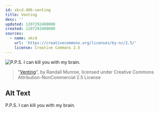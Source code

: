 ```yaml
---
id: xkcd.406-venting
title: Venting
desc: ''
updated: 1207292400000
created: 1207292400000
sources:
  - name: xkcd
    url: 'https://creativecommons.org/licenses/by-nc/2.5/'
    license: Creative Commons 2.5
---
```

![P.P.S. I can kill you with my brain.](https://imgs.xkcd.com/comics/venting.png)
> "[Venting](https://xkcd.com/406/)", by Randall Munroe, licensed under Creative Commons Attribution-NonCommercial 2.5 License

## Alt Text
P.P.S. I can kill you with my brain.

